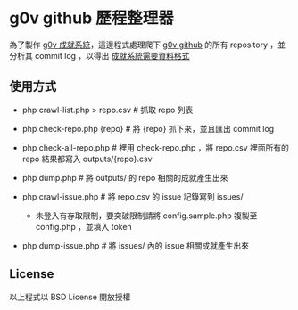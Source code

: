 g0v github 歷程整理器
=====================

為了製作 [g0v 成就系統](https://badge.g0v.tw)，這邊程式處理爬下 [g0v github](https://github.com/g0v) 的所有 repository ，並分析其 commit log ，以得出 [成就系統需要資料格式](https://g0v.hackmd.io/egkNjY94QfqC8DlN1AzM-g?both#%E8%B3%87%E6%96%99%E6%A0%BC%E5%BC%8F%E8%A6%8F%E5%8A%83)

使用方式
--------
- php crawl-list.php > repo.csv  # 抓取 repo 列表
- php check-repo.php {repo} # 將 {repo} 抓下來，並且匯出 commit log
- php check-all-repo.php # 裡用 check-repo.php ，將 repo.csv 裡面所有的 repo 結果都寫入 outputs/{repo}.csv
- php dump.php # 將 outputs/ 的 repo 相關的成就產生出來

- php crawl-issue.php # 將 repo.csv 的 issue 記錄寫到 issues/
  - 未登入有存取限制，要突破限制請將 config.sample.php 複製至 config.php ，並填入 token
- php dump-issue.php # 將 issues/ 內的 issue 相關成就產生出來

License
-------
以上程式以 BSD License 開放授權
